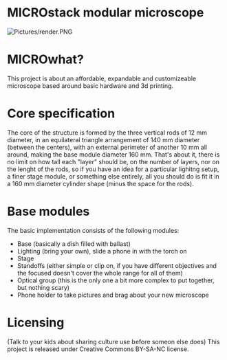 # MICROstack modular microscope

![Pictures/render.PNG](https://github.com/XVIIarcano/MICROstack/blob/main/Pictures/render.PNG)

# MICROwhat?
This project is about an affordable, expandable and customizeable microscope based around basic hardware and 3d printing.


# Core specification
The core of the structure is formed by the three vertical rods of 12 mm diameter, in an equilateral triangle arrangement of 140 mm diameter (between the centers), with an external perimeter of another 10 mm all around, making the base module diameter 160 mm.
That's about it, there is no limit on how tall each "layer" should be, on the number of layers, nor on the lenght of the rods, so if you have an idea for a particular lighitng setup, a finer stage module, or something else entirely, all you should do is fit it in a 160 mm diameter cylinder shape (minus the space for the rods).

# Base modules
The basic implementation consists of the following modules:
- Base (basically a dish filled with ballast)
- Lighting (bring your own), slide a phone in with the torch on
- Stage
- Standoffs (either simple or clip on, if you have different objectives and the focused doesn't cover the whole range for all of them)
- Optical group (this is the only one a bit more complex to put together, but nothing scary)
- Phone holder to take pictures and brag about your new microscope 

# Licensing
(Talk to your kids about sharing culture use before someon else does)
This project is released under Creative Commons BY-SA-NC license. 